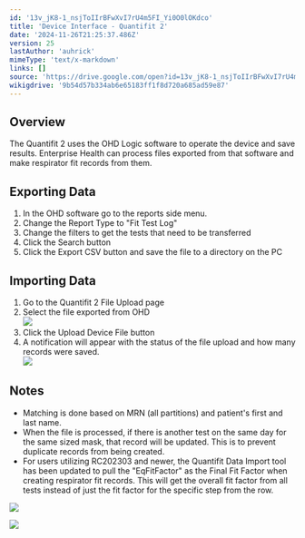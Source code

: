 ```yaml
---
id: '13v_jK8-1_nsjToIIrBFwXvI7rU4m5FI_Yi0O0lOKdco'
title: 'Device Interface - Quantifit 2'
date: '2024-11-26T21:25:37.486Z'
version: 25
lastAuthor: 'auhrick'
mimeType: 'text/x-markdown'
links: []
source: 'https://drive.google.com/open?id=13v_jK8-1_nsjToIIrBFwXvI7rU4m5FI_Yi0O0lOKdco'
wikigdrive: '9b54d57b334ab6e65183ff1f8d720a685ad59e87'
---
```

## Overview

The Quantifit 2 uses the OHD Logic software to operate the device and save results.  Enterprise Health can process files exported from that software and make respirator fit records from them.

## Exporting Data

1. In the OHD software go to the reports side menu.
2. Change the Report Type to "Fit Test Log"
3. Change the filters to get the tests that need to be transferred
4. Click the Search button
5. Click the Export CSV button and save the file to a directory on the PC

## Importing Data

1. Go to the Quantifit 2 File Upload page
2. Select the file exported from OHD  
    ![](../device-interface-quantifit-2.assets/1290b57dbb9fe67d0779189d66fd9749.png)
3. Click the Upload Device File button
4. A notification will appear with the status of the file upload and how many records were saved.  
    ![](../device-interface-quantifit-2.assets/cfa0509fec9d81f8f338519ae1363308.png)

## Notes

* Matching is done based on MRN (all partitions) and patient's first and last name.
* When the file is processed, if there is another test on the same day for the same sized mask, that record will be updated.  This is to prevent duplicate records from being created.
* For users utilizing RC202303 and newer, the Quantifit Data Import tool has been updated to pull the "EqFitFactor" as the Final Fit Factor when creating respirator fit records. This will get the overall fit factor from all tests instead of just the fit factor for the specific step from the row.

![](../device-interface-quantifit-2.assets/1d514ce2ec8e2082b40ddf44d58bf213.png)

![](../device-interface-quantifit-2.assets/192b8edb07824f055ef833a8f74dcbd5.png)
